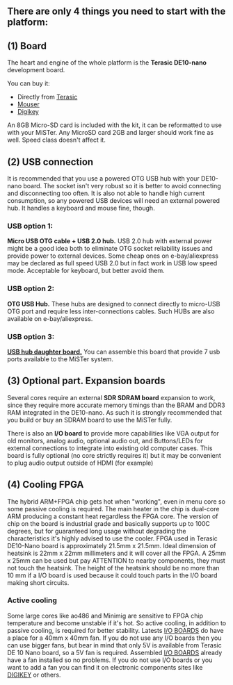## There are only 4 things you need to start with the platform:

## (1) Board
The heart and engine of the whole platform is the **Terasic DE10-nano** development board.

You can buy it:
* Directly from [Terasic](http://www.terasic.com.tw/cgi-bin/page/archive.pl?Language=English&No=1046&PartNo=8)
* [Mouser](http://www.mouser.com/ProductDetail/Terasic-Technologies/P0496/)
* [Digikey](https://www.digikey.com/product-detail/en/terasic-inc/P0496/P0496-ND/6817231)

An 8GB Micro-SD card is included with the kit, it can be reformatted to use with your MiSTer.
Any MicroSD card 2GB and larger should work fine as well. Speed class doesn't affect it.

## (2) USB connection
It is recommended that you use a powered OTG USB hub with your DE10-nano board. The socket isn't very robust so it is better to avoid connecting and disconnecting too often. It is also not able to handle high current consumption, so any powered USB devices will need an external powered hub. It handles a keyboard and mouse fine, though.

### USB option 1:
**Micro USB OTG cable + USB 2.0 hub.**
USB 2.0 hub with external power might be a good idea both to eliminate OTG socket reliability issues and provide power to external devices. Some cheap ones on e-bay/aliexpress may be declared as full speed USB 2.0 but in fact work in USB low speed mode. Acceptable for keyboard, but better avoid them.

### USB option 2:
**OTG USB Hub.** These hubs are designed to connect directly to micro-USB OTG port and require less inter-connections cables. Such HUBs are also available on e-bay/aliexpress.

### USB option 3:
**[USB hub daughter board.](https://github.com/MiSTer-devel/Main_MiSTer/wiki/USB-Hub-daughter-board)** You can assemble this board that provide 7 usb ports available to the MiSTer system.


## (3) Optional part. Expansion boards
Several cores require an external **SDR SDRAM board** expansion to work, since they require more accurate memory timings than the BRAM and DDR3 RAM integrated in the DE10-nano. As such it is strongly recommended that you build or buy an SDRAM board to use the MiSTer fully. 

There is also an **I/O board** to provide more capabilities like VGA output for old monitors, analog audio, optional audio out, and Buttons/LEDs for external connections to integrate into existing old computer cases. This board is fully optional (no core strictly requires it) but it may be convenient to plug audio output outside of HDMI (for example)


## (4) Cooling FPGA
The hybrid ARM+FPGA chip gets hot when "working", even in menu core so some passive cooling is required. The main heater in the chip is dual-core ARM producing a constant heat regardless the FPGA core. The version of chip on the board is industrial grade and basically supports up to 100C degrees, but for guaranteed long usage without degrading the characteristics it's highly advised to use the cooler. FPGA used in Terasic DE10-Nano board is approximately 21.5mm x 21.5mm. Ideal dimension of heatsink is 22mm x 22mm millimeters and it will cover all the FPGA. 
A 25mm x 25mm can be used but pay ATTENTION to nearby components, they must not touch the heatsink. The height of the heatsink should be no more than 10 mm if a I/O board is used because it could touch parts in the I/O board making short circuits.

### Active cooling
Some large cores like ao486 and Minimig are sensitive to FPGA chip temperature and become unstable if it's hot. So active cooling, in addition to passive cooling, is required for better stability.
Latests [I/O BOARDS](https://github.com/MiSTer-devel/Main_MiSTer/wiki/IO-Board) do have a place for a 40mm x 40mm fan.
If you do not use any I/O boards then you can use bigger fans, but bear in mind that only 5V is available from Terasic DE 10 Nano board, so a 5V fan is required.
Assembled [I/O BOARDS](https://github.com/MiSTer-devel/Main_MiSTer/wiki/IO-Board) already have a fan installed so no problems.
If you do not use I/O boards or you want to add a fan you can find it on electronic components sites like [DIGIKEY](https://www.digikey.co.uk/products/en/fans-thermal-management/dc-fans/217?FV=38007c%2Cffe000d9%2Cb89e93&quantity=0&ColumnSort=0&page=1&pageSize=25&pkeyword=40mm+fan) or others.

